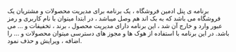 برنامه ی پنل ادمین فروشگاه ، یک برنامه برای مدیریت محصولات و مشتریان یک فروشگاه می باشد که به بک اند هم وصل میباشد ،
در ابتدا میتوان با نام کاربری و رمز عبور وارد و خارج آن شد ، این برنامه دارای مدیریت محصول ، برند ، تخفیفات و ... می باشد.
 در این برنامه با استفاده از هوک ها و مجوز های دسترسی میتوان محصولات و ... را اضافه ، ویرایش و حذف نمود.
 
